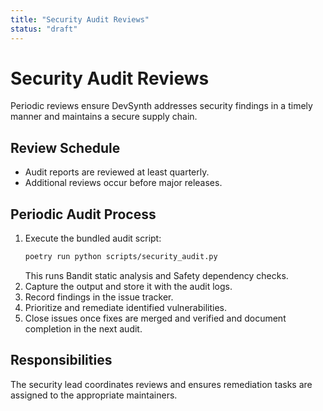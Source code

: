 ```yaml
---
title: "Security Audit Reviews"
status: "draft"
---
```


# Security Audit Reviews

Periodic reviews ensure DevSynth addresses security findings in a timely
manner and maintains a secure supply chain.

## Review Schedule

- Audit reports are reviewed at least quarterly.
- Additional reviews occur before major releases.

## Periodic Audit Process

1. Execute the bundled audit script:
   ```bash
   poetry run python scripts/security_audit.py
   ```
   This runs Bandit static analysis and Safety dependency checks.
2. Capture the output and store it with the audit logs.
3. Record findings in the issue tracker.
4. Prioritize and remediate identified vulnerabilities.
5. Close issues once fixes are merged and verified and document completion in the next audit.

## Responsibilities

The security lead coordinates reviews and ensures remediation tasks are
assigned to the appropriate maintainers.
